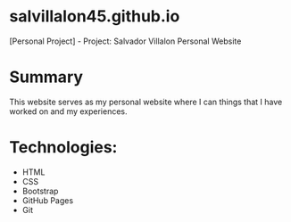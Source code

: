 # salvillalon45.github.io
[Personal Project] - Project: Salvador Villalon Personal Website

# Summary
This website serves as my personal website where I can things that I have worked on and my experiences.

# Technologies:
  - HTML
  - CSS
  - Bootstrap
  - GitHub Pages
  - Git
